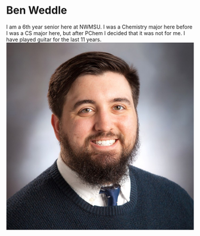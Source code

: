 # Ben Weddle
I am a 6th year senior here at NWMSU. I was a Chemistry major here before I was a CS major here, but after PChem I decided that it was not for me. I have played guitar for the last 11 years.\
![Photo of Me](1659474994306.jfif)